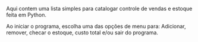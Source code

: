 Aqui contem uma lista simples para catalogar controle de vendas e estoque feita em Python.

Ao iniciar o programa, escolha uma das opções de menu para: Adicionar, remover, checar o estoque, custo total e/ou sair do programa.
